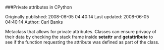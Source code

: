 ###Private attributes in CPython

Originally published: 2008-06-05 04:40:14
Last updated: 2008-06-05 04:40:14
Author: Carl Banks

Metaclass that allows for private attributes.  Classes can ensure privacy of their data by checking the stack frame inside __setattr__ and __getattribute__ to see if the function requesting the attribute was defined as part of the class.